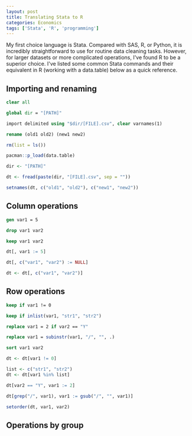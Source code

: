 ```yaml
---
layout: post
title: Translating Stata to R
categories: Economics
tags: ['Stata', 'R', 'programming']
---
```


My first choice language is Stata. Compared with SAS, R, or Python, it
is incredibly straightforward to use for routine data cleaning
tasks. However, for larger datasets or more complicated operations,
I've found R to be a superior choice. I've listed some common Stata
commands and their equivalent in R (working with a data.table) below
as a quick reference.

## Importing and renaming

```stata
clear all

global dir = "[PATH]"

import delimited using "$dir/[FILE].csv", clear varnames(1)

rename (old1 old2) (new1 new2)
```

```R
rm(list = ls()) 

pacman::p_load(data.table)

dir <- "[PATH]"

dt <- fread(paste(dir, "[FILE].csv", sep = ""))

setnames(dt, c("old1", "old2"), c("new1", "new2"))
```

## Column operations

```stata
gen var1 = 5

drop var1 var2

keep var1 var2
```

```R
dt[, var1 := 5]

dt[, c("var1", "var2") := NULL]

dt <- dt[, c("var1", "var2")]
```

## Row operations

```stata
keep if var1 != 0

keep if inlist(var1, "str1", "str2")

replace var1 = 2 if var2 == "Y"

replace var1 = subinstr(var1, "/", "", .)

sort var1 var2
```

```R
dt <- dt[var1 != 0]

list <- c("str1", "str2")
dt <- dt[var1 %in% list]

dt[var2 == "Y", var1 := 2]

dt[grep("/", var1), var1 := gsub("/", "", var1)]

setorder(dt, var1, var2)
```

## Operations by group
